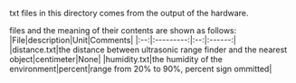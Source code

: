 txt files in this directory comes from the output of the hardware.

files and the meaning of their contents are shown as follows:
	|File|description|Unit|Comments|
	|:--:|:---------:|:--:|:------:|
	|distance.txt|the distance between ultrasonic range finder and the nearest object|centimeter|None|
	|humidity.txt|the humidity of the environment|percent|range from 20% to 90%, percent sign ommitted|
	
